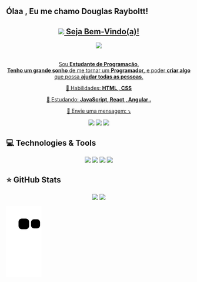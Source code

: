 ## Ólaa , Eu me chamo Douglas Rayboltt! 
 
 <div>
  <a href="https://github.com/douglasrayboltt">
</div>
<span align="center">

## <img src="https://i.imgur.com/0hdZ65D.gif" width="20px"> Seja Bem-Vindo(a)!</h2>

</span>

<div align="center">

<img src="https://www.mygo.ge/uploads/blog/1584023795.jpg" width="400px" />

</div>

<br>
<p align="center">
  Sou <strong>Estudante de Programação</strong>.<br />
<strong>Tenho um grande sonho</strong> de me tornar um <strong>Programador,</strong>
e poder <strong>criar algo</strong> que possa <strong>ajudar todas as pessoas</strong>.
</p>

<p align="center">
  💼 Habilidades: <strong>HTML , CSS</strong>
</p>

<p align="center">
  🚀  Estudando: <strong>JavaScript, React , Angular .</strong>
</p>

<p align="center">
  💌 Envie uma mensagem: ⤵️
</p>

<p align="center">
  <a href="https://www.instagram.com/douglasrayboltt/" alt="Instagram">
  <img src="https://img.shields.io/badge/-Instagram-DF0174?style=flat-square&logo=instagram&logoColor=white&link=https://www.instagram.com/keidsondesigner/"/></a>
  
  <a href="https://www.facebook.com/douglas.rayboltt/" alt="Facebook">
  <img src="https://img.shields.io/badge/-Facebook-3b5998?style=flat-square&logo=facebook&logoColor=white&link=https://www.facebook.com/keidsonroby/"/></a>
  
  <a href="https://www.linkedin.com/in/douglas-rayboltt-rodrigues-1b8b67186/" alt="Linkedin">
  <img src="https://img.shields.io/badge/-Linkedin-0e76a8?style=flat-square&logo=Linkedin&logoColor=white&link=https://www.linkedin.com/in/keidsonroby/" /></a>
</p>  

## 💻 Technologies & Tools

<p align="center">
  
 
 <img src="https://img.shields.io/badge/-Javascript-%23F7DF1E?style=flat-square&logo=javascript&logoColor=black" height="25"/>
 <img src="https://img.shields.io/badge/-React-%2320232a.svg?style=flat-square&logo=react&logoColor=%2361DAFB" height="25"/>
<img src="https://img.shields.io/badge/-Bootstrap-%23563D7C.svg?style=flat-square&logo=bootstrap&logoColor=white" height="25"/>
<img src="https://img.shields.io/badge/-GitHub-181717?style=flat-square&logo=github" height="25"/>

</p>

## ⭐ GitHub Stats

<p align = "center">
  <img src = "https://github-readme-stats.vercel.app/api?username=douglasrayboltt&show_icons=true&theme=tokyonight&line_height=27">
  <img src = "https://github-readme-stats.vercel.app/api/top-langs/?username=douglasrayboltt&hide=css,java,html&theme=tokyonight">
</p>

 
  
  ![Snake animation](https://github.com/rafaballerini/rafaballerini/blob/output/github-contribution-grid-snake.svg)
 
</div>
